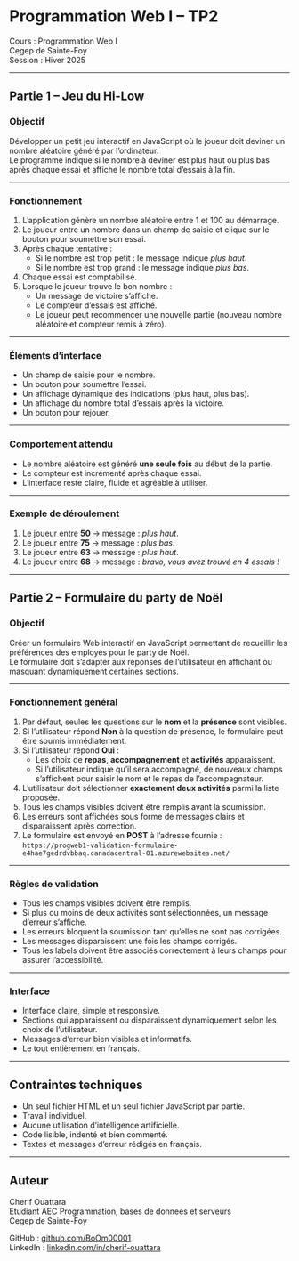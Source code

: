 # Programmation Web I – TP2

Cours : Programmation Web I  
Cegep de Sainte-Foy  
Session : Hiver 2025  

---

## Partie 1 – Jeu du Hi-Low

### Objectif
Développer un petit jeu interactif en JavaScript où le joueur doit deviner un nombre aléatoire généré par l’ordinateur.  
Le programme indique si le nombre à deviner est plus haut ou plus bas après chaque essai et affiche le nombre total d’essais à la fin.

---

### Fonctionnement
1. L’application génère un nombre aléatoire entre 1 et 100 au démarrage.  
2. Le joueur entre un nombre dans un champ de saisie et clique sur le bouton pour soumettre son essai.  
3. Après chaque tentative :
   - Si le nombre est trop petit : le message indique *plus haut*.  
   - Si le nombre est trop grand : le message indique *plus bas*.  
4. Chaque essai est comptabilisé.  
5. Lorsque le joueur trouve le bon nombre :
   - Un message de victoire s’affiche.  
   - Le compteur d’essais est affiché.  
   - Le joueur peut recommencer une nouvelle partie (nouveau nombre aléatoire et compteur remis à zéro).  

---

### Éléments d’interface
- Un champ de saisie pour le nombre.  
- Un bouton pour soumettre l’essai.  
- Un affichage dynamique des indications (plus haut, plus bas).  
- Un affichage du nombre total d’essais après la victoire.  
- Un bouton pour rejouer.  

---

### Comportement attendu
- Le nombre aléatoire est généré **une seule fois** au début de la partie.  
- Le compteur est incrémenté après chaque essai.  
- L’interface reste claire, fluide et agréable à utiliser.  

---

### Exemple de déroulement
1. Le joueur entre **50** → message : *plus haut*.  
2. Le joueur entre **75** → message : *plus bas*.  
3. Le joueur entre **63** → message : *plus haut*.  
4. Le joueur entre **68** → message : *bravo, vous avez trouvé en 4 essais !*  

---

## Partie 2 – Formulaire du party de Noël

### Objectif
Créer un formulaire Web interactif en JavaScript permettant de recueillir les préférences des employés pour le party de Noël.  
Le formulaire doit s’adapter aux réponses de l’utilisateur en affichant ou masquant dynamiquement certaines sections.

---

### Fonctionnement général
1. Par défaut, seules les questions sur le **nom** et la **présence** sont visibles.  
2. Si l’utilisateur répond **Non** à la question de présence, le formulaire peut être soumis immédiatement.  
3. Si l’utilisateur répond **Oui** :
   - Les choix de **repas**, **accompagnement** et **activités** apparaissent.  
   - Si l’utilisateur indique qu’il sera accompagné, de nouveaux champs s’affichent pour saisir le nom et le repas de l’accompagnateur.  
4. L’utilisateur doit sélectionner **exactement deux activités** parmi la liste proposée.  
5. Tous les champs visibles doivent être remplis avant la soumission.  
6. Les erreurs sont affichées sous forme de messages clairs et disparaissent après correction.  
7. Le formulaire est envoyé en **POST** à l’adresse fournie :  
   `https://progweb1-validation-formulaire-e4hae7gedrdvbbaq.canadacentral-01.azurewebsites.net/`

---

### Règles de validation
- Tous les champs visibles doivent être remplis.  
- Si plus ou moins de deux activités sont sélectionnées, un message d’erreur s’affiche.  
- Les erreurs bloquent la soumission tant qu’elles ne sont pas corrigées.  
- Les messages disparaissent une fois les champs corrigés.  
- Tous les labels doivent être associés correctement à leurs champs pour assurer l’accessibilité.

---

### Interface
- Interface claire, simple et responsive.  
- Sections qui apparaissent ou disparaissent dynamiquement selon les choix de l’utilisateur.  
- Messages d’erreur bien visibles et informatifs.  
- Le tout entièrement en français.  

---

## Contraintes techniques
- Un seul fichier HTML et un seul fichier JavaScript par partie.  
- Travail individuel.  
- Aucune utilisation d’intelligence artificielle.  
- Code lisible, indenté et bien commenté.  
- Textes et messages d’erreur rédigés en français.  

---

## Auteur
Cherif Ouattara  
Etudiant AEC Programmation, bases de donnees et serveurs  
Cegep de Sainte-Foy  

GitHub : [github.com/BoOm00001](https://github.com/BoOm00001)  
LinkedIn : [linkedin.com/in/cherif-ouattara](https://www.linkedin.com/in/cherif-ouattara/)

